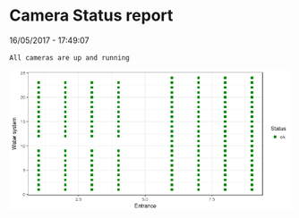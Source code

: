 Camera Status report
================
16/05/2017 - 17:49:07

    All cameras are up and running

![](camreport_files/figure-markdown_github/unnamed-chunk-2-1.png)
